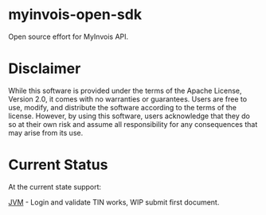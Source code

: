 # myinvois-open-sdk

Open source effort for MyInvois API.

# Disclaimer

While this software is provided under the terms of the Apache License, Version 2.0, it comes with no warranties or guarantees. Users are free to use, modify, and distribute the software according to the terms of the license. However, by using this software, users acknowledge that they do so at their own risk and assume all responsibility for any consequences that may arise from its use.

# Current Status

At the current state support: 

[JVM](jvm/) - Login and validate TIN works, WIP submit first document.
